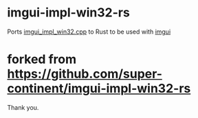 # imgui-impl-win32-rs
Ports [imgui_impl_win32.cpp](https://github.com/ocornut/imgui/blob/master/examples/imgui_impl_win32.cpp) to Rust to be used with [imgui](https://crates.io/crates/imgui)
# forked from https://github.com/super-continent/imgui-impl-win32-rs
Thank you.